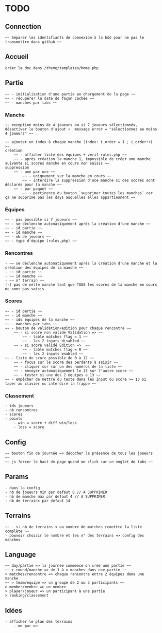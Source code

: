 # TODO
## Connection
    ~~ Séparer les identifiants de connexion à la bdd pour ne pas le transmettre dans github ~~

## Accueil
    créer la doc dans /theme/templates/home.php

## Partie
    ~~ - initialisation d'une partie au chargement de la page ~~
    ~~ - récupérer la date de façon cachée ~~
    ~~ - manches par tabs ~~

### Manche
    ~~ exception moins de 4 joueurs ou si 7 joueurs sélectionnés, désactiver le bouton d'ajout +  message error = "sélectionnez au moins 4 joueurs" ~~

    ~~ ajouter un index à chaque manche (index: i_order = 1 ; i_order++) ~~
    création
        ~~ - afficher liste des équipes + vérif rules.php ~~
        ~~ - après création la manche 1, impossible de créer une manche suivante si scores manche en cours non saisis ~~
    suppression
        ~~ - une par une ~~
            ~~ - uniquement sur la manche en cours ~~
            ~~ - interdire la suppression d'une manche si des scores sont déclarés pour la manche ~~
        ~~ - par paquet ~~
            ~~ - pertinence du bouton `supprimer toutes les manches` car ça ne supprime pas les days auquelles elles appartiennent ~~

### Équipes
    ~~ - pas possible si 7 joueurs ~~
    ~~ - se déclenche automatiquement après la création d'une manche ~~
    ~~ - id partie ~~
    ~~ - id manche ~~
    ~~ - nb de joueurs ~~
    ~~ - type d'équipe (rules.php) ~~

### Rencontres
    - ~~ se déclenche automatiquement après la création d'une manche et la création des équipes de la manche ~~
    - ~~ id partie ~~
    - ~~ id manche ~~
    - ~~ n° terrain ~~
    (-) pas de nelle manche tant que TOUS les scores de la manche en cours ne sont pas saisis

### Scores
    ~~ - id partie ~~
    ~~ - id manche ~~
    ~~ - ids équipes de la manche ~~
    ~~ - manches par tabs ~~
    ~~ - bouton de validation/edition pour chaque rencontre ~~
        ~~ - si score non validé Validation => ~~
            ~~ - table matches flag = 1 ~~
            ~~ - les 2 inputs disabled ~~
        ~~ - si score validé Édition =>  ~~
            ~~ - table matches flag = 0 ~~
            ~~ - les 2 inputs enabled ~~
    ~~ - liste de score possible de 0 à 12 ~~
        ~~ - focus sur le score des perdants à saisir ~~
        ~~ - cliquer sur sur un des numéros de la liste ~~
        ~~ - envoyer automatiquement le 13 sur l'autre score ~~
        ~~ - tester si une des 2 équipes a 13 ~~
    ~~ - empêcher de mettre du texte dans les input ou score >= 13 si taper au clavier ou interdire la frappe ~~

### Classement
    - ids joueurs
    - nb rencontres
    - scores
    - points
        - win = score + diff win/loss
        - loss = score

## Config
    ~~ bouton fin de journée => décocher la présence de tous les joueurs ~~
    ~~ js forcer le haut de page quand on click sur un onglet de tabs ~~

## Params
    - dans la config
    - nb de joueurs min par defaut 8 // A SUPPRIMER
    - nb de manche max par defaut 4 // A SUPPRIMER
    - nb de terrains par defaut 14

## Terrains
    ~~ - si nb de terrains < au nombre de matches remettre la liste complète ~~
    - pouvoir choisir le nombre et les n° des terrains => config des manches

## Language
    ~~ day/partie => la journée commence on crée une partie ~~
    ~~ > round/manche => de 1 à x manches dans une partie ~~
    > matches/rencontre => chaque rencontre entre 2 équipes dans une manche
    ~~ > team/equipe => un groupe de 2 ou 3 participants ~~
    > member/membre => un membre
    > player/joueur => un participant à une partie
    > ranking/classement

## Idées
    - afficher le plan des terrains
        - un par un
